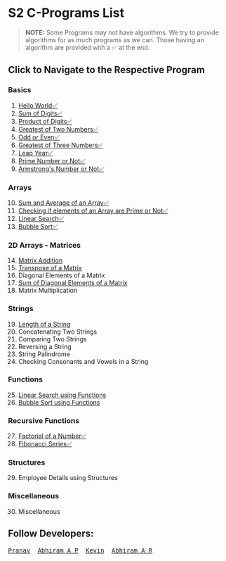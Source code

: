 # S2 C-Programs List

> **NOTE:**
> Some Programs may not have algorithms. We try to provide algorithms for as much programs as we can. Those having an algorithm are provided with a ✅ at the end.

## Click to Navigate to the Respective Program

### Basics
 1. [Hello World✅](Programs/helloWorld.md)
 2. [Sum of Digits✅](Programs/sumOfDigits.md)
 3. [Product of Digits✅](Programs/productOfDigits.md)
 4. [Greatest of Two Numbers✅](Programs/greatestOfTwoNum.md)
 5. [Odd or Even✅](Programs/even.md)
 6. [Greatest of Three Numbers✅](Programs/greatestOfThree_Num.md)
 7. [Leap Year✅](Programs/leapYear.md)
 8. [Prime Number or Not✅](Programs/prime.md)
 9. [Armstrong's Number or Not✅](Programs/armstrong.md)

### Arrays
 10. [Sum and Average of an Array✅](Programs/sumAvrgArray.md)
 11. [Checking if elements of an Array are Prime or Not✅](Programs/array_Prime.md)
 12. [Linear Search✅](Programs/linear_search.md)
 13. [Bubble Sort✅](Programs/bubbleSort.md)

### 2D Arrays - Matrices
 14. [Matrix Addition](Programs/matrix_Add.md)
 15. [Transpose of a Matrix](Programs/transposeMatrix.md)
 16. Diagonal Elements of a Matrix
 17. [Sum of Diagonal Elements of a Matrix](Programs/sumOfDiagonal.md)
 18. Matrix Multiplication

### Strings
 19. [Length of a String](Programs/lengthOfString.md)
 20. Concatenating Two Strings
 21. Comparing Two Strings
 22. Reversing a String
 23. String Palindrome
 24. Checking Consonants and Vowels in a String

### Functions
 25. [Linear Search using Functions](Programs/linearSearchUsingFunctions.md)
 26. [Bubble Sort using Functions](Programs/bubbleSortUsingFunctions.md)

### Recursive Functions
 27. [Factorial of a Number✅](Programs/factorial.md)
 28. [Fibonacci Series✅](Programs/fibonacci.md)

### Structures
 29. Employee Details using Structures

### Miscellaneous
 30. Miscellaneous 

## Follow Developers:
<pre>
<a href="https://github.com/trulyPranav">Pranav</a>  <a href="https://github.com/ABHIRAM-AP">Abhiram A P</a>  <a href="https://github.com/Blackeye6941">Kevin</a>  <a href="https://github.com/AbhiramAnanthu">Abhiram A R</a>
</pre>
